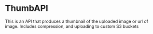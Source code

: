 # ThumbAPI

This is an API that produces a thumbnail of the uploaded image or url of image.
Includes compression, and uploading to custom S3 buckets